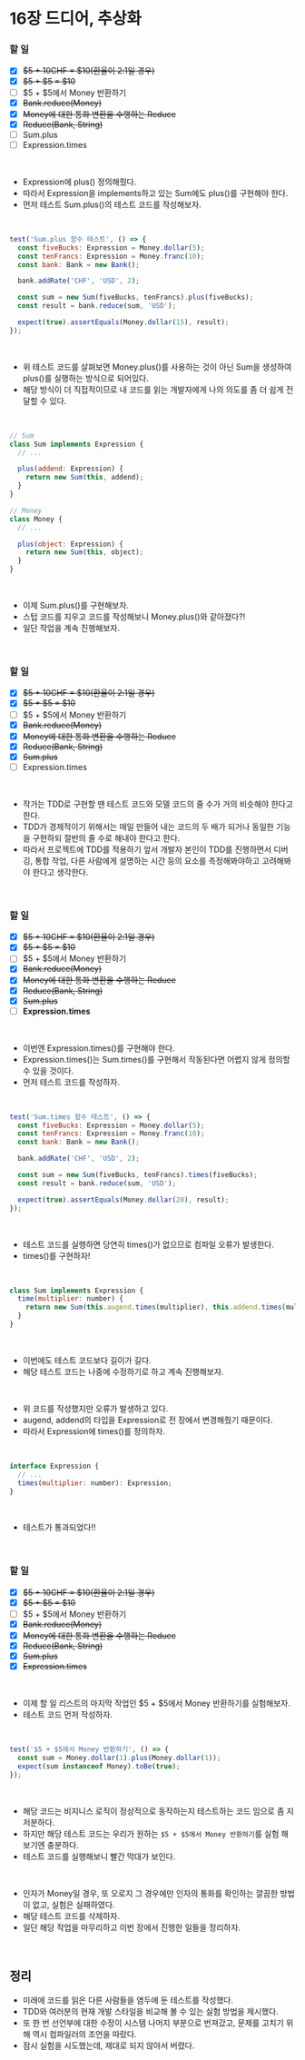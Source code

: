 # 16장 드디어, 추상화

### 할 일

- [x] ~~$5 + 10CHF = $10(환율이 2:1일 경우)~~
- [x] ~~$5 + $5 = $10~~
- [ ] $5 + $5에서 Money 반환하기
- [x] ~~Bank.reduce(Money)~~
- [x] ~~Money에 대한 통화 변환을 수행하는 Reduce~~
- [x] ~~Reduce(Bank, String)~~
- [ ] Sum.plus
- [ ] Expression.times

<br>

- Expression에 plus() 정의해줬다.
- 따라서 Expression을 implements하고 있는 Sum에도 plus()를 구현해야 한다.
- 먼저 테스트 Sum.plus()의 테스트 코드를 작성해보자.

<br>

```javascript
test('Sum.plus 함수 테스트', () => {
  const fiveBucks: Expression = Money.dollar(5);
  const tenFrancs: Expression = Money.franc(10);
  const bank: Bank = new Bank();

  bank.addRate('CHF', 'USD', 2);

  const sum = new Sum(fiveBucks, tenFrancs).plus(fiveBucks);
  const result = bank.reduce(sum, 'USD');

  expect(true).assertEquals(Money.dollar(15), result);
});
```

<br>

- 위 테스트 코드를 살펴보면 Money.plus()를 사용하는 것이 아닌 Sum을 생성하여 plus()를 실행하는 방식으로 되어있다.
- 해당 방식이 더 직접적이므로 내 코드를 읽는 개발자에게 나의 의도를 좀 더 쉽게 전달할 수 있다.

<br>

```javascript
// Sum
class Sum implements Expression {
  // ...

  plus(addend: Expression) {
    return new Sum(this, addend);
  }
}

// Money
class Money {
  // ...

  plus(object: Expression) {
    return new Sum(this, object);
  }
}
```

<br>

- 이제 Sum.plus()를 구현해보자.
- 스텁 코드를 지우고 코드를 작성해보니 Money.plus()와 같아졌다?!
- 일단 작업을 계속 진행해보자.

<br>

### 할 일

- [x] ~~$5 + 10CHF = $10(환율이 2:1일 경우)~~
- [x] ~~$5 + $5 = $10~~
- [ ] $5 + $5에서 Money 반환하기
- [x] ~~Bank.reduce(Money)~~
- [x] ~~Money에 대한 통화 변환을 수행하는 Reduce~~
- [x] ~~Reduce(Bank, String)~~
- [x] ~~Sum.plus~~
- [ ] Expression.times

<br>

- 작가는 TDD로 구현할 땐 테스트 코드와 모델 코드의 줄 수가 거의 비슷해야 한다고 한다.
- TDD가 경제적이기 위해서는 매일 만들어 내는 코드의 두 배가 되거나 동일한 기능을 구현하되 절반의 줄 수로 해내야 한다고 한다.
- 따라서 프로젝트에 TDD를 적용하기 앞서 개발자 본인이 TDD를 진행하면서 디버깅, 통합 작업, 다른 사람에게 설명하는 시간 등의 요소를 측정해봐야하고 고려해봐야 한다고 생각한다.

<br>

### 할 일

- [x] ~~$5 + 10CHF = $10(환율이 2:1일 경우)~~
- [x] ~~$5 + $5 = $10~~
- [ ] $5 + $5에서 Money 반환하기
- [x] ~~Bank.reduce(Money)~~
- [x] ~~Money에 대한 통화 변환을 수행하는 Reduce~~
- [x] ~~Reduce(Bank, String)~~
- [x] ~~Sum.plus~~
- [ ] **Expression.times**

<br>

- 이번엔 Expression.times()를 구현해야 한다.
- Expression.times()는 Sum.times()를 구현해서 작동된다면 어렵지 않게 정의할 수 있을 것이다.
- 먼저 테스트 코드를 작성하자.

<br>

```javascript
test('Sum.times 함수 테스트', () => {
  const fiveBucks: Expression = Money.dollar(5);
  const tenFrancs: Expression = Money.franc(10);
  const bank: Bank = new Bank();

  bank.addRate('CHF', 'USD', 2);

  const sum = new Sum(fiveBucks, tenFrancs).times(fiveBucks);
  const result = bank.reduce(sum, 'USD');

  expect(true).assertEquals(Money.dollar(20), result);
});
```

<br>

- 테스트 코드를 실행하면 당연히 times()가 없으므로 컴파일 오류가 발생한다.
- times()를 구현하자!

<br>

```javascript
class Sum implements Expression {
  time(multiplier: number) {
    return new Sum(this.augend.times(multiplier), this.addend.times(multiplier));
  }
}
```

<br>

- 이번에도 테스트 코드보다 길이가 길다.
- 해당 테스트 코드는 나중에 수정하기로 하고 계속 진행해보자.

<br>

- 위 코드를 작성했지만 오류가 발생하고 있다.
- augend, addend의 타입을 Expression로 전 장에서 변경해줬기 때문이다.
- 따라서 Expression에 times()를 정의하자.

<br>

```javascript
interface Expression {
  // ...
  times(multiplier: number): Expression;
}
```

<br>

- 테스트가 통과되었다!!

<br>

### 할 일

- [x] ~~$5 + 10CHF = $10(환율이 2:1일 경우)~~
- [x] ~~$5 + $5 = $10~~
- [ ] $5 + $5에서 Money 반환하기
- [x] ~~Bank.reduce(Money)~~
- [x] ~~Money에 대한 통화 변환을 수행하는 Reduce~~
- [x] ~~Reduce(Bank, String)~~
- [x] ~~Sum.plus~~
- [x] ~~Expression.times~~

<br>

- 이제 할 일 리스트의 마지막 작업인 $5 + $5에서 Money 반환하기를 실험해보자.
- 테스트 코드 먼저 작성하자.

<br>

```javascript
test('$5 + $5에서 Money 반환하기', () => {
  const sum = Money.dollar(1).plus(Money.dollar(1));
  expect(sum instanceof Money).toBe(true);
});
```

<br>

- 해당 코드는 비지니스 로직이 정상적으로 동작하는지 테스트하는 코드 임으로 좀 지저분하다.
- 하지만 해당 테스트 코드는 우리가 원하는 `$5 + $5에서 Money 반환하기`를 실험 해보기엔 충분하다.
- 테스트 코드를 실행해보니 빨간 막대가 보인다.

<br>

- 인자가 Money일 경우, 또 오로지 그 경우에만 인자의 통화를 확인하는 깔끔한 방법이 없고, 실험은 실패하였다.
- 해당 테스트 코드를 삭제하자.
- 일단 해당 작업을 마무리하고 이번 장에서 진행한 일들을 정리하자.

<br>

## 정리

- 미래에 코드를 읽은 다른 사람들을 염두에 둔 테스트를 작성했다.
- TDD와 여러분의 현재 개발 스타일을 비교해 볼 수 있는 실험 방법을 제시했다.
- 또 한 번 선언부에 대한 수정이 시스템 나머지 부분으로 번져갔고, 문제를 고치기 위해 역시 컴파일러의 조언을 따랐다.
- 잠시 실험을 시도했는데, 제대로 되지 않아서 버렸다.
